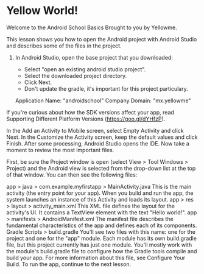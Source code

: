 # Yellow World!

Welcome to the Android School Basics
Brought to you by Yellowme.

This lesson shows you how to open the Android project with Android Studio and describes some of the files in the project.

1. In Android Studio, open the base project that you downloaded:
    * Select "open an existing android studio project".
    * Select the downloaded project directory.
    * Click Next.
    * Don't update the gradle, it's important for this project particulary.

    Application Name: "androidschool"
    Company Domain: "mx.yellowme"


If you're curious about how the SDK versions affect your app, read Supporting Different Platform Versions (https://goo.gl/dYHfzP).


In the Add an Activity to Mobile screen, select Empty Activity and click Next.
In the Customize the Activity screen, keep the default values and click Finish.
After some processing, Android Studio opens the IDE. Now take a moment to review the most important files.

First, be sure the Project window is open (select View > Tool Windows > Project) and the Android view is selected from the drop-down list at the top of that window. You can then see the following files:


app > java > com.example.myfirstapp > MainActivity.java
This is the main activity (the entry point for your app). When you build and run the app, the system launches an instance of this Activity and loads its layout.
app > res > layout > activity_main.xml
This XML file defines the layout for the activity's UI. It contains a TextView element with the text "Hello world!".
app > manifests > AndroidManifest.xml
The manifest file describes the fundamental characteristics of the app and defines each of its components.
Gradle Scripts > build.gradle
You'll see two files with this name: one for the project and one for the "app" module. Each module has its own build.gradle file, but this project currently has just one module. You'll mostly work with the module's build.gradle file to configure how the Gradle tools compile and build your app. For more information about this file, see Configure Your Build.
To run the app, continue to the next lesson.